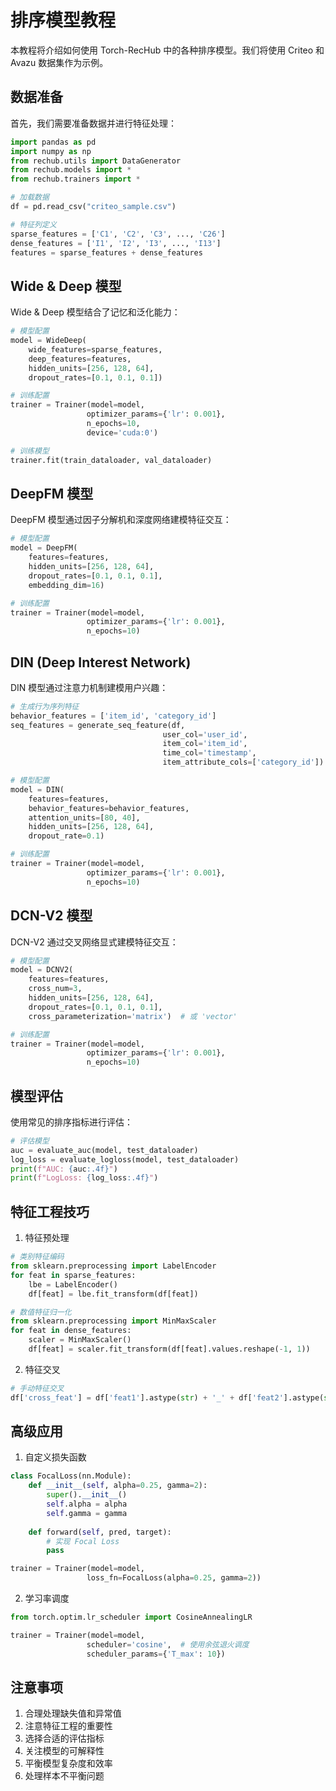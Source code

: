 # 排序模型教程

本教程将介绍如何使用 Torch-RecHub 中的各种排序模型。我们将使用 Criteo 和 Avazu 数据集作为示例。

## 数据准备

首先，我们需要准备数据并进行特征处理：

```python
import pandas as pd
import numpy as np
from rechub.utils import DataGenerator
from rechub.models import *
from rechub.trainers import *

# 加载数据
df = pd.read_csv("criteo_sample.csv")

# 特征列定义
sparse_features = ['C1', 'C2', 'C3', ..., 'C26']
dense_features = ['I1', 'I2', 'I3', ..., 'I13']
features = sparse_features + dense_features
```

## Wide & Deep 模型

Wide & Deep 模型结合了记忆和泛化能力：

```python
# 模型配置
model = WideDeep(
    wide_features=sparse_features,
    deep_features=features,
    hidden_units=[256, 128, 64],
    dropout_rates=[0.1, 0.1, 0.1])

# 训练配置
trainer = Trainer(model=model,
                 optimizer_params={'lr': 0.001},
                 n_epochs=10,
                 device='cuda:0')

# 训练模型
trainer.fit(train_dataloader, val_dataloader)
```

## DeepFM 模型

DeepFM 模型通过因子分解机和深度网络建模特征交互：

```python
# 模型配置
model = DeepFM(
    features=features,
    hidden_units=[256, 128, 64],
    dropout_rates=[0.1, 0.1, 0.1],
    embedding_dim=16)

# 训练配置
trainer = Trainer(model=model,
                 optimizer_params={'lr': 0.001},
                 n_epochs=10)
```

## DIN (Deep Interest Network)

DIN 模型通过注意力机制建模用户兴趣：

```python
# 生成行为序列特征
behavior_features = ['item_id', 'category_id']
seq_features = generate_seq_feature(df,
                                  user_col='user_id',
                                  item_col='item_id',
                                  time_col='timestamp',
                                  item_attribute_cols=['category_id'])

# 模型配置
model = DIN(
    features=features,
    behavior_features=behavior_features,
    attention_units=[80, 40],
    hidden_units=[256, 128, 64],
    dropout_rate=0.1)

# 训练配置
trainer = Trainer(model=model,
                 optimizer_params={'lr': 0.001},
                 n_epochs=10)
```

## DCN-V2 模型

DCN-V2 通过交叉网络显式建模特征交互：

```python
# 模型配置
model = DCNV2(
    features=features,
    cross_num=3,
    hidden_units=[256, 128, 64],
    dropout_rates=[0.1, 0.1, 0.1],
    cross_parameterization='matrix')  # 或 'vector'

# 训练配置
trainer = Trainer(model=model,
                 optimizer_params={'lr': 0.001},
                 n_epochs=10)
```

## 模型评估

使用常见的排序指标进行评估：

```python
# 评估模型
auc = evaluate_auc(model, test_dataloader)
log_loss = evaluate_logloss(model, test_dataloader)
print(f"AUC: {auc:.4f}")
print(f"LogLoss: {log_loss:.4f}")
```

## 特征工程技巧

1. 特征预处理
```python
# 类别特征编码
from sklearn.preprocessing import LabelEncoder
for feat in sparse_features:
    lbe = LabelEncoder()
    df[feat] = lbe.fit_transform(df[feat])

# 数值特征归一化
from sklearn.preprocessing import MinMaxScaler
for feat in dense_features:
    scaler = MinMaxScaler()
    df[feat] = scaler.fit_transform(df[feat].values.reshape(-1, 1))
```

2. 特征交叉
```python
# 手动特征交叉
df['cross_feat'] = df['feat1'].astype(str) + '_' + df['feat2'].astype(str)
```

## 高级应用

1. 自定义损失函数
```python
class FocalLoss(nn.Module):
    def __init__(self, alpha=0.25, gamma=2):
        super().__init__()
        self.alpha = alpha
        self.gamma = gamma
    
    def forward(self, pred, target):
        # 实现 Focal Loss
        pass

trainer = Trainer(model=model,
                 loss_fn=FocalLoss(alpha=0.25, gamma=2))
```

2. 学习率调度
```python
from torch.optim.lr_scheduler import CosineAnnealingLR

trainer = Trainer(model=model,
                 scheduler='cosine',  # 使用余弦退火调度
                 scheduler_params={'T_max': 10})
```

## 注意事项

1. 合理处理缺失值和异常值
2. 注意特征工程的重要性
3. 选择合适的评估指标
4. 关注模型的可解释性
5. 平衡模型复杂度和效率
6. 处理样本不平衡问题